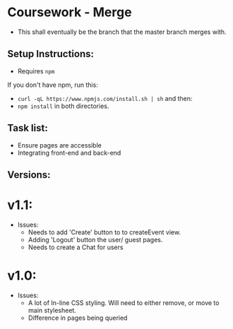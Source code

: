 # Coursework - Merge

- This shall eventually be the branch that the master branch merges with. 

## Setup Instructions:
- Requires `npm` 

If you don't have npm, run this:
- `curl -qL https://www.npmjs.com/install.sh | sh`
and then:
- `npm install` 
in both directories.


## Task list:
- Ensure pages are accessible
- Integrating front-end and back-end 

## Versions:

# v1.1:
  - Issues:
    - Needs to add 'Create' button to to createEvent view.
    - Adding 'Logout' button the user/ guest pages.
    - Needs to create a Chat for users

# v1.0:
  - Issues:
    - A lot of In-line CSS styling. Will need to either remove, or move to main stylesheet.
    - Difference in pages being queried 
